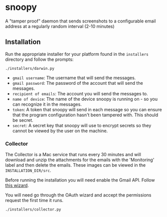 # snoopy

A "tamper proof" daemon that sends screenshots to a configurable email address
at a regularly random interval (2-10 minutes)

## Installation

Run the appropriate installer for your platform found in the `installers`
directory and follow the prompts:

```
./installers/darwin.py
```

- `gmail username`: The username that will send the messages.
- `gmail password`: The password of the account that will send the messages.
- `recipient of emails`: The account you will send the messages to.
- `name of device`: The name of the device snoopy is running on - so you can
  recognize it in the messages.
- `token`: A token that snoopy will send in each message so you can ensure that
  the program configuration hasn't been tampered with. This should be secret.
- `secret`: A secret key that snoopy will use to encrypt secrets so they cannot
  be viewed by the user on the machine.
  

### Collector

The Collector is a Mac service that runs every 30 minutes and will download and
unzip the attachments for the emails with the 'Monitoring' label and then delete
the emails. These images can be viewed in the `INSTALLATION_DIR/src`.

Before running the installation you will need enable the Gmail API. Follow [this
wizard](https://console.developers.google.com/flows/enableapi?apiid=gmail).

You will need go through the OAuth wizard and accept the permissions request the
first time it runs.

```
./installers/collector.py
```
